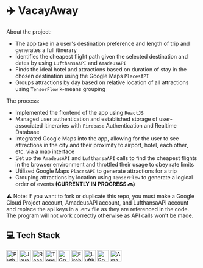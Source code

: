 # ✈️ VacayAway

About the project:
- The app take in a user's destination preference and length of trip and generates a full itinerary
- Identifies the cheapest flight path given the selected destination and dates by using `LufthansaAPI` and `AmadeusAPI`
- Finds the ideal hotel and attractions based on duration of stay in the chosen destination using the Google Maps `PlacesAPI`
- Groups attractions by day based on relative location of all attractions using `TensorFlow` k-means grouping

The process:
- Implemented the frontend of the app using `ReactJS`
- Managed user authentication and established storage of user-associated itineraries with `Firebase` Authentication and Realtime Database
- Integrated Google Maps into the app, allowing for the user to see attractions in the city and their proximity to airport, hotel, each other, etc. via a map interface
- Set up the `AmadeusAPI` and `LufthansaAPI` calls to find the cheapest flights in the browser environment and throttled their usage to obey rate limits
- Utilized Google Maps `PlacesAPI` to generate attractions for a trip
- Grouping attractions by location using `TensorFlow` to generate a logical order of events **(CURRENTLY IN PROGRESS 🔜)**

⚠️ Note: If you want to fork or duplicate this repo, you must make a Google Cloud Project account, AmadeusAPI account, and LufthansaAPI account and replace the api keys in a .env file as they are referenced in the code. The program will not work correctly otherwise as API calls won't be made.

## 💻 Tech Stack
<img src="https://img.shields.io/badge/-Python-3776AB?style=flat&logo=python&logoColor=ffdd55" height="30" alt = "Python" /> <img src="https://img.shields.io/badge/-JavaScript-31322f?style=flat&logo=javascript&logoColor=F7DF1E" height="30" alt = "Javascript"/> 
<img src="https://img.shields.io/badge/-ReactJS-61DAFB?style=flat&logo=react&logoColor=282c34" height="30" alt = "ReactJS" />
<img src="https://img.shields.io/badge/-TensorFlow-425066?style=flat&logo=tensorflow&logoColor=FF6F00" height="30" alt = "TensorFlow" />
<img src="https://img.shields.io/badge/GoogleCloud-4285F4?style=flat&logo=googlecloud&logoColor=white" height="30" alt = "GoogleCloud" />
<img src="https://img.shields.io/badge/-Firebase-f58411?style=flat&logo=firebase&logoColor=FFCA28" height="30" alt = "Firebase" />
<img src="https://img.shields.io/badge/LufthansaAPI-05164D?style=flat&logo=lufthansa&logoColor=white" height="30" alt = "LufthansaAPI" />
<img src="https://img.shields.io/badge/GoogleMapsAPI-4285F4?style=flat&logo=googlemaps&logoColor=red" height="30" alt = "GoogleMapsAPI" />
<img src="https://img.shields.io/badge/AmadeusAPI-275db2?style=flat" height="30" alt = "AmadeusAPI" />

